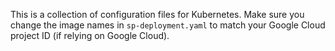 This is a collection of configuration files for Kubernetes. Make sure you change the image names in `sp-deployment.yaml` to match your Google Cloud project ID (if relying on Google Cloud).